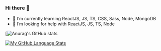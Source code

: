 ### Hi there 👋


- 🌱 I’m currently learning ReactJS, JS, TS, CSS, Sass, Node, MongoDB
- 🤔 I’m looking for help with ReactJS, JS, TS, Node


[![Anurag's GitHub stats](https://github-readme-stats.vercel.app/api?username=rodolfomariano&show_icons=true&theme=dracula)

[![My GitHub Language Stats](https://github-readme-stats.vercel.app/api/top-langs/?username=rodolfomariano&hide=Objective-C,java,Ruby&langs_count=5&theme=dracula)]()
